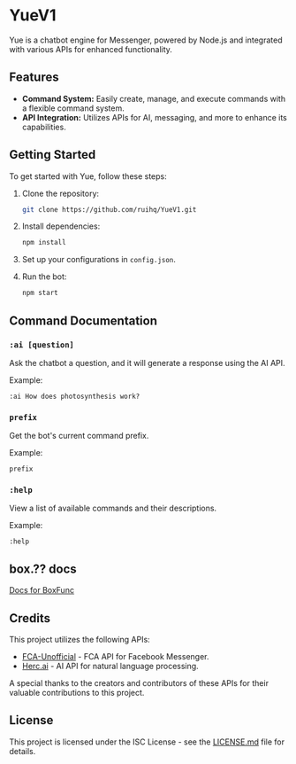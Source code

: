 # YueV1

Yue is a chatbot engine for Messenger, powered by Node.js and integrated with various APIs for enhanced functionality.

## Features

- **Command System:** Easily create, manage, and execute commands with a flexible command system.
- **API Integration:** Utilizes APIs for AI, messaging, and more to enhance its capabilities.

## Getting Started

To get started with Yue, follow these steps:

1. Clone the repository:
   ```bash
   git clone https://github.com/ruihq/YueV1.git
   ```

2. Install dependencies:
   ```bash
   npm install
   ```

3. Set up your configurations in `config.json`.

4. Run the bot:
   ```bash
   npm start
   ```

## Command Documentation

### `:ai [question]`

Ask the chatbot a question, and it will generate a response using the AI API.

Example:
```
:ai How does photosynthesis work?
```

### `prefix`

Get the bot's current command prefix.

Example:
```
prefix
```

### `:help`

View a list of available commands and their descriptions.

Example:
```
:help
```

## box.?? docs
<a href="box-function.md">Docs for BoxFunc</a>

## Credits

This project utilizes the following APIs:

- [FCA-Unofficial](https://github.com/VangBanLaNhat/fca-unofficial) - FCA API for Facebook Messenger.
- [Herc.ai](https://github.com/Bes-js/herc.ai) - AI API for natural language processing.

A special thanks to the creators and contributors of these APIs for their valuable contributions to this project.

## License

This project is licensed under the ISC License - see the [LICENSE.md](LICENSE.md) file for details.
